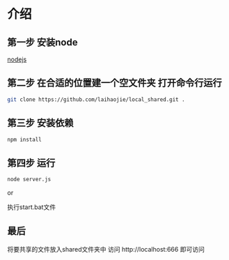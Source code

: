 # 介绍

## 第一步 安装node
[nodejs](https://nodejs.org/en)

## 第二步 在合适的位置建一个空文件夹 打开命令行运行 
```sh
git clone https://github.com/laihaojie/local_shared.git .
```

## 第三步 安装依赖
```sh
npm install
```

## 第四步 运行
```sh
node server.js
```
or

执行start.bat文件


## 最后
将要共享的文件放入shared文件夹中  访问 http://localhost:666 即可访问

